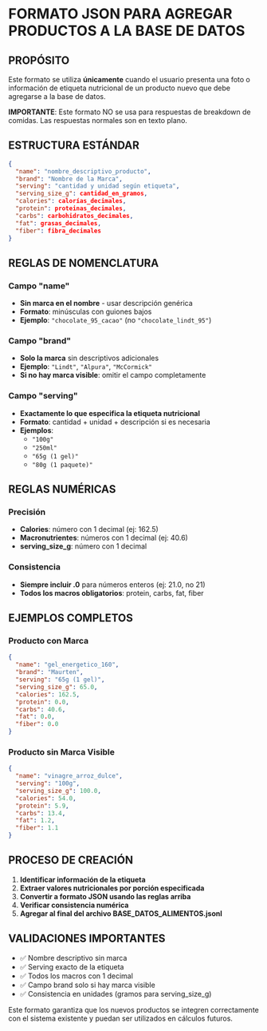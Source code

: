 # FORMATO JSON PARA AGREGAR PRODUCTOS A LA BASE DE DATOS

## PROPÓSITO
Este formato se utiliza **únicamente** cuando el usuario presenta una foto o información de etiqueta nutricional de un producto nuevo que debe agregarse a la base de datos.

**IMPORTANTE**: Este formato NO se usa para respuestas de breakdown de comidas. Las respuestas normales son en texto plano.

## ESTRUCTURA ESTÁNDAR

```json
{
  "name": "nombre_descriptivo_producto",
  "brand": "Nombre de la Marca",
  "serving": "cantidad y unidad según etiqueta",
  "serving_size_g": cantidad_en_gramos,
  "calories": calorías_decimales,
  "protein": proteinas_decimales,
  "carbs": carbohidratos_decimales,
  "fat": grasas_decimales,
  "fiber": fibra_decimales
}
```

## REGLAS DE NOMENCLATURA

### Campo "name"
- **Sin marca en el nombre** - usar descripción genérica
- **Formato**: minúsculas con guiones bajos
- **Ejemplo**: `"chocolate_95_cacao"` (no `"chocolate_lindt_95"`)

### Campo "brand"
- **Solo la marca** sin descriptivos adicionales
- **Ejemplo**: `"Lindt"`, `"Alpura"`, `"McCormick"`
- **Si no hay marca visible**: omitir el campo completamente

### Campo "serving"
- **Exactamente lo que especifica la etiqueta nutricional**
- **Formato**: cantidad + unidad + descripción si es necesaria
- **Ejemplos**: 
  - `"100g"`
  - `"250ml"`
  - `"65g (1 gel)"`
  - `"80g (1 paquete)"`

## REGLAS NUMÉRICAS

### Precisión
- **Calories**: número con 1 decimal (ej: 162.5)
- **Macronutrientes**: números con 1 decimal (ej: 40.6)
- **serving_size_g**: número con 1 decimal

### Consistencia
- **Siempre incluir .0** para números enteros (ej: 21.0, no 21)
- **Todos los macros obligatorios**: protein, carbs, fat, fiber

## EJEMPLOS COMPLETOS

### Producto con Marca
```json
{
  "name": "gel_energetico_160",
  "brand": "Maurten",
  "serving": "65g (1 gel)",
  "serving_size_g": 65.0,
  "calories": 162.5,
  "protein": 0.0,
  "carbs": 40.6,
  "fat": 0.0,
  "fiber": 0.0
}
```

### Producto sin Marca Visible
```json
{
  "name": "vinagre_arroz_dulce",
  "serving": "100g",
  "serving_size_g": 100.0,
  "calories": 54.0,
  "protein": 5.9,
  "carbs": 13.4,
  "fat": 1.2,
  "fiber": 1.1
}
```

## PROCESO DE CREACIÓN

1. **Identificar información de la etiqueta**
2. **Extraer valores nutricionales por porción especificada**
3. **Convertir a formato JSON usando las reglas arriba**
4. **Verificar consistencia numérica**
5. **Agregar al final del archivo BASE_DATOS_ALIMENTOS.jsonl**

## VALIDACIONES IMPORTANTES

- ✅ Nombre descriptivo sin marca
- ✅ Serving exacto de la etiqueta
- ✅ Todos los macros con 1 decimal
- ✅ Campo brand solo si hay marca visible
- ✅ Consistencia en unidades (gramos para serving_size_g)

Este formato garantiza que los nuevos productos se integren correctamente con el sistema existente y puedan ser utilizados en cálculos futuros.